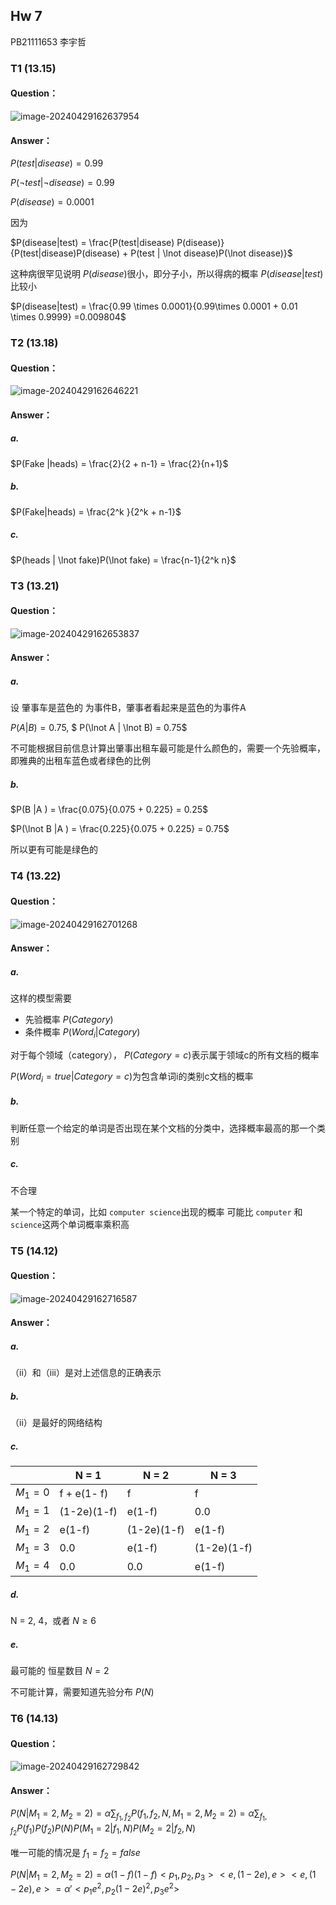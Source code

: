 ## Hw 7

PB21111653 李宇哲

### T1 (13.15)

#### Question：

![image-20240429162637954](./assets/image-20240429162637954.png)

#### Answer：

$P(test |disease) = 0.99$

$P(\lnot test | \lnot disease) = 0.99$

$P(disease) = 0.0001$

因为 

$P(disease|test) = \frac{P(test|disease) P(disease)}{P(test|disease)P(disease) + P(test | \lnot disease)P(\lnot disease)}$

这种病很罕见说明 $P(disease)$很小，即分子小，所以得病的概率 $P(disease|test)$比较小

$P(disease|test) = \frac{0.99 \times 0.0001}{0.99\times 0.0001 + 0.01 \times 0.9999} =0.009804$

### T2 (13.18)

#### Question：

![image-20240429162646221](./assets/image-20240429162646221.png)

#### Answer：

##### a.

$P(Fake |heads) = \frac{2}{2 + n-1} = \frac{2}{n+1}$

##### b.

$P(Fake|heads) = \frac{2^k }{2^k + n-1}$

##### c.

$P(heads | \lnot fake)P(\lnot fake) = \frac{n-1}{2^k n}$

### T3 (13.21)

#### Question：

![image-20240429162653837](./assets/image-20240429162653837.png)

#### Answer：

##### a.

设 肇事车是蓝色的 为事件B，肇事者看起来是蓝色的为事件A

$P(A |B) = 0.75$, $ P(\lnot A | \lnot B) = 0.75$

不可能根据目前信息计算出肇事出租车最可能是什么颜色的，需要一个先验概率，即雅典的出租车蓝色或者绿色的比例

##### b.

$P(B |A ) = \frac{0.075}{0.075 + 0.225} = 0.25$

$P(\lnot B |A ) = \frac{0.225}{0.075 + 0.225} = 0.75$

所以更有可能是绿色的

### T4 (13.22)

#### Question：

![image-20240429162701268](./assets/image-20240429162701268.png)

#### Answer：

##### a.

这样的模型需要 

- 先验概率 $P(Category)$
- 条件概率 $P(Word_i | Category)$

对于每个领域（category）， $P(Category = c)$表示属于领域c的所有文档的概率

$P(Word_i = true | Category = c)$为包含单词i的类别c文档的概率

##### b.

判断任意一个给定的单词是否出现在某个文档的分类中，选择概率最高的那一个类别

##### c.

不合理

某一个特定的单词，比如 `computer science`出现的概率 可能比 `computer` 和 `science`这两个单词概率乘积高

### T5 (14.12)

#### Question：

![image-20240429162716587](./assets/image-20240429162716587.png)

#### Answer：

##### a.

（ii）和（iii）是对上述信息的正确表示

##### b.

（ii）是最好的网络结构

##### c.

|           | N = 1       | N = 2       | N = 3       |
| --------- | ----------- | ----------- | ----------- |
| $M_1 = 0$ | f + e(1- f) | f           | f           |
| $M_1 = 1$ | (1-2e)(1-f) | e(1-f)      | 0.0         |
| $M_1 = 2$ | e(1-f)      | (1-2e)(1-f) | e(1-f)      |
| $M_1 = 3$ | 0.0         | e(1-f)      | (1-2e)(1-f) |
| $M_1 = 4$ | 0.0         | 0.0         | e(1-f)      |



##### d.

N = 2, 4，或者 $N \geq 6$

##### e.

最可能的 恒星数目 $N = 2$

不可能计算，需要知道先验分布 $P(N)$

### T6 (14.13)

#### Question：

![image-20240429162729842](./assets/image-20240429162729842.png)

#### Answer：

$P(N | M_1 = 2,M_2 = 2) = \alpha \sum_{f_1,f_2} P(f_1,f_2,N,M_1=2,M_2=2) = \alpha \sum_{f_1,f_2} P(f_1)P(f_2)P(N)P(M_1 = 2|f_1, N) P(M_2 = 2 |f_2, N)$

唯一可能的情况是 $f_1 = f_2 = false$

$P(N | M_1 = 2, M_2 = 2) = \alpha(1-f)(1-f)<p_1,p_2,p_3><e,(1-2e),e><e,(1-2e),e> = \alpha' <p_1e^2, p_2(1-2e)^2, p_3e^2>$

